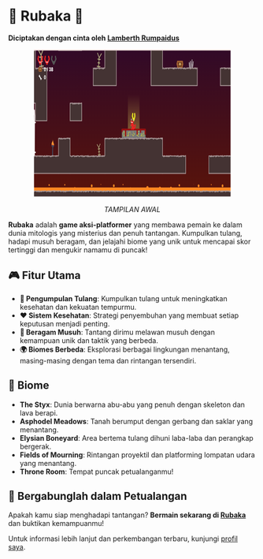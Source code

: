 # 🌟 Rubaka 🌟

**Diciptakan dengan cinta oleh [Lamberth Rumpaidus](https://github.com/lamberthrumpaidus)**

<div align="center">
  <img src="Screenshot.png" width="400" height="300" alt="RUBAKA" title="TAMPILAN AWAL">
  <p><i>TAMPILAN AWAL</i></p>
</div>

**Rubaka** adalah **game aksi-platformer** yang membawa pemain ke dalam dunia mitologis yang misterius dan penuh tantangan. Kumpulkan tulang, hadapi musuh beragam, dan jelajahi biome yang unik untuk mencapai skor tertinggi dan mengukir namamu di puncak!

## 🎮 Fitur Utama
- **🔮 Pengumpulan Tulang**: Kumpulkan tulang untuk meningkatkan kesehatan dan kekuatan tempurmu.
- **❤️ Sistem Kesehatan**: Strategi penyembuhan yang membuat setiap keputusan menjadi penting.
- **🐉 Beragam Musuh**: Tantang dirimu melawan musuh dengan kemampuan unik dan taktik yang berbeda.
- **🌍 Biomes Berbeda**: Eksplorasi berbagai lingkungan menantang, masing-masing dengan tema dan rintangan tersendiri.

## 🌈 Biome
- **The Styx**: Dunia berwarna abu-abu yang penuh dengan skeleton dan lava berapi.
- **Asphodel Meadows**: Tanah berumput dengan gerbang dan saklar yang menantang.
- **Elysian Boneyard**: Area bertema tulang dihuni laba-laba dan perangkap bergerak.
- **Fields of Mourning**: Rintangan proyektil dan platforming lompatan udara yang menantang.
- **Throne Room**: Tempat puncak petualanganmu!

## 🚀 Bergabunglah dalam Petualangan
Apakah kamu siap menghadapi tantangan? **Bermain sekarang di [Rubaka](https://rubaka.netlify.app/)** dan buktikan kemampuanmu! 

Untuk informasi lebih lanjut dan perkembangan terbaru, kunjungi [profil saya](https://github.com/lamberthrumpaidus).
